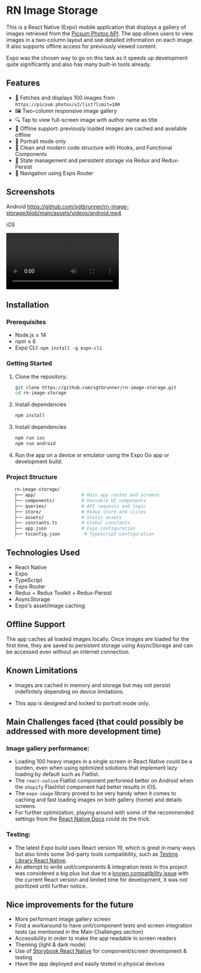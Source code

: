 # RN Image Storage

This is a React Native (Expo) mobile application that displays a gallery of images retrieved from the [Picsum Photos API](https://picsum.photos/). The app allows users to view images in a two-column layout and see detailed information on each image. It also supports offline access for previously viewed content.

Expo was the chosen way to go on this task as it speeds up development quite significantly and also has many built-in tools already.

## Features

- 📸 Fetches and displays 100 images from `https://picsum.photos/v2/list?limit=100`
- 🖼️ Two-column responsive image gallery
- 🔍 Tap to view full-screen image with author name as title
- 📴 Offline support: previously loaded images are cached and available offline
- 📱 Portrait mode only
- 🧹 Clean and modern code structure with Hooks, and Functional Components
- 💾 State management and persistent storage via Redux and Redux-Persist
- 🧭 Navigation using Expo Router

## Screenshots

Android
https://github.com/sgtbrunner/rn-image-storage/blob/main/assets/videos/android.mp4

iOS

![iOS](https://github.com/sgtbrunner/rn-image-storage/blob/main/assets/videos/ios.mp4)

## Installation

### Prerequisites

- Node.js ≥ 14
- npm ≥ 6
- Expo CLI: `npm install -g expo-cli`

### Getting Started

1. Clone the repository:
   ```bash
   git clone https://github.com/sgtbrunner/rn-image-storage.git
   cd rn-image-storage
   ```
2. Install dependencies

   ```bash
   npm install
   ```

3. Install dependencies

   ```bash
   npm run ios
   npm run android
   ```

4. Run the app on a device or emulator using the Expo Go app or development build.

### Project Structure

```bash
   rn-image-storage/
   ├── app/                 # Main app routes and screens
   ├── components/          # Reusable UI components
   ├── queries/             # API requests and logic
   ├── store/               # Redux store and slices
   ├── assets/              # Static assets
   ├── constants.ts         # Global constants
   ├── app.json             # Expo configuration
   ├── tsconfig.json         # TypeScript configuration
```

## Technologies Used

- React Native
- Expo
- TypeScript
- Expo Router
- Redux + Redux Toolkit + Redux-Persist
- AsyncStorage
- Expo's asset/image caching

## Offline Support

The app caches all loaded images locally. Once images are loaded for the first time, they are saved to persistent storage using AsyncStorage and can be accessed even without an internet connection.

## Known Limitations

- Images are cached in memory and storage but may not persist indefinitely depending on device limitations.

- This app is designed and locked to portrait mode only.

## Main Challenges faced (that could possibly be addressed with more development time)

### Image gallery performance:

- Loading 100 heavy images in a single screen in React Native could be a burden, even when using optimized solutions that implement lazy loading by default such as Flatlist.
- The `react-native` Flatlist component performed better on Android when the `shopify` Flashlist component had better results in iOS.
- The `expo-image` library proved to be very handy when it comes to caching and fast loading images on both gallery (home) and details screens.
- For further optimization, playing around with some of the recommended settings from the [React Native Docs](https://reactnative.dev/docs/optimizing-flatlist-configuration) could do the trick.

### Testing:
- The latest Expo build uses React version 19, which is great in many ways but also limits some 3rd-party tools compatibility, such as [Testing Library React Native](https://www.npmjs.com/package/@testing-library/react-native).
- An attempt to write unit/components & integration tests in this project was considered a big plus but due to a [known compatibility issue](https://github.com/callstack/react-native-testing-library/issues/1769) with the current React version and limited time for development, it was not pioritized until further notice.

## Nice improvements for the future

- More performant image gallery screen
- Find a workaround to have unit/component tests and screen integration tests (as mentioned in the Main Challenges section)
- Accessibility in order to make the app readable in screen readers
- Theming (light & dark mode)
- Use of [Storybook React Native](https://storybook.js.org/blog/react-native-storybook-8/) for component/screen development & testing
- Have the app deployed and easily tested in physical devices
